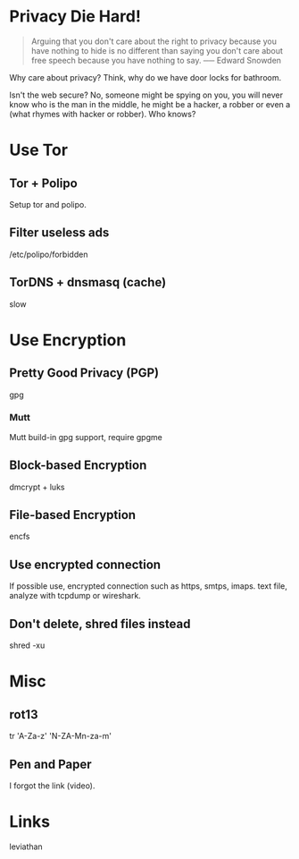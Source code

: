 Privacy Die Hard!
=================

> Arguing that you don't care about the right to privacy because you have
> nothing to hide is no different than saying you don't care about free speech
> because you have nothing to say.  ── Edward Snowden

Why care about privacy? Think, why do we have door locks for bathroom.

Isn't the web secure? No, someone might be spying on you, you will never know
who is the man in the middle, he might be a hacker, a robber or even a (what
rhymes with hacker or robber). Who knows?

Use Tor
=======

Tor + Polipo
------------
Setup tor and polipo.

Filter useless ads
------------------
/etc/polipo/forbidden

TorDNS + dnsmasq (cache)
------------------------
slow

Use Encryption
==============

Pretty Good Privacy (PGP)
-------------------------
gpg

### Mutt
Mutt build-in gpg support, require gpgme

Block-based Encryption
----------------------
dmcrypt + luks

File-based Encryption
---------------------
encfs

Use encrypted connection
------------------------
If possible use, encrypted connection such as https, smtps, imaps.
text file, analyze with tcpdump or wireshark.

Don't delete, shred files instead
---------------------------------
shred -xu

Misc
====

rot13
-----
tr 'A-Za-z' 'N-ZA-Mn-za-m'

Pen and Paper
-------------
I forgot the link (video).

Links
=====
leviathan
